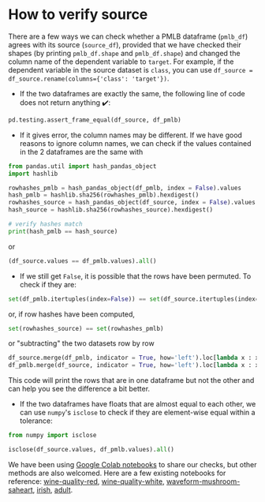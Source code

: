 # How to verify source

There are a few ways we can check whether a PMLB dataframe (`pmlb_df`) agrees with its source (`source_df`), provided that we have checked their shapes (by printing `pmlb_df.shape` and `pmlb_df.shape`) and changed the column name of the dependent variable to `target`. For example, if the dependent variable in the source dataset is `class`, you can use `df_source = df_source.rename(columns={'class': 'target'})`.

- If the two dataframes are exactly the same, the following line of code does not return anything ✔️:

``` python
pd.testing.assert_frame_equal(df_source, df_pmlb)
```

- If it gives error, the column names may be different. If we have good reasons to ignore column names, we can check if the values contained in the 2 dataframes are the same with

``` python
from pandas.util import hash_pandas_object
import hashlib

rowhashes_pmlb = hash_pandas_object(df_pmlb, index = False).values
hash_pmlb = hashlib.sha256(rowhashes_pmlb).hexdigest()
rowhashes_source = hash_pandas_object(df_source, index = False).values
hash_source = hashlib.sha256(rowhashes_source).hexdigest()

# verify hashes match
print(hash_pmlb == hash_source)
```

or

``` python
(df_source.values == df_pmlb.values).all()
```
- If we still get `False`, it is possible that the rows have been permuted. To check if they are:

``` python
set(df_pmlb.itertuples(index=False)) == set(df_source.itertuples(index=False))
```

or, if row hashes have been computed,

```python
set(rowhashes_source) == set(rowhashes_pmlb)
```

or "subtracting" the two datasets row by row

``` python
df_source.merge(df_pmlb, indicator = True, how='left').loc[lambda x : x['_merge']!='both']
df_pmlb.merge(df_source, indicator = True, how='left').loc[lambda x : x['_merge']!='both']
```

This code will print the rows that are in one dataframe but not the other and can help you see the difference a bit better.

- If the two dataframes have floats that are almost equal to each other, we can use `numpy`'s `isclose` to check if they are element-wise equal within a tolerance:

``` python
from numpy import isclose

isclose(df_source.values, df_pmlb.values).all()
```

We have been using [Google Colab notebooks](https://colab.research.google.com/) to share our checks, but other methods are also welcomed.
Here are a few existing notebooks for reference:
[wine-quality-red](https://colab.research.google.com/drive/1N48BWz6IdeyIDUM3ROhd1wUPjhhL-Vz4#scrollTo=yxujo7a_gjMV),
[wine-quality-white](https://colab.research.google.com/drive/1z_aFLydv2xMjDWwYIGGbW5N8_XFraysT),
[waveform-mushroom-saheart](https://colab.research.google.com/drive/1DyB2oqenINVmJzFLkwjPKYv0iAb5Mz02#scrollTo=5QZDL8Yffx62),
[irish](https://colab.research.google.com/drive/1gB7r_CN8LrWG3nOqCS3AXJ7enj_Ssavk?usp=sharing#scrollTo=ioB2C8bb_WGa),
[adult](https://colab.research.google.com/drive/1s2J0v2Ubzj0-CxzgQnxdmAAVoK33a1AY#scrollTo=-gBzhYeQMi3t).
